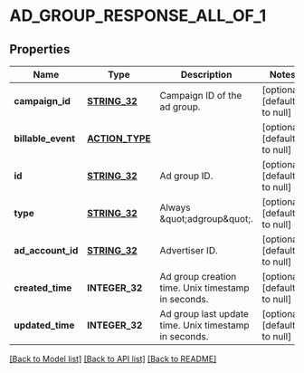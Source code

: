 # AD_GROUP_RESPONSE_ALL_OF_1

## Properties
Name | Type | Description | Notes
------------ | ------------- | ------------- | -------------
**campaign_id** | [**STRING_32**](STRING_32.md) | Campaign ID of the ad group. | [optional] [default to null]
**billable_event** | [**ACTION_TYPE**](ActionType.md) |  | [optional] [default to null]
**id** | [**STRING_32**](STRING_32.md) | Ad group ID. | [optional] [default to null]
**type** | [**STRING_32**](STRING_32.md) | Always \&quot;adgroup\&quot;. | [optional] [default to null]
**ad_account_id** | [**STRING_32**](STRING_32.md) | Advertiser ID. | [optional] [default to null]
**created_time** | **INTEGER_32** | Ad group creation time. Unix timestamp in seconds. | [optional] [default to null]
**updated_time** | **INTEGER_32** | Ad group last update time. Unix timestamp in seconds. | [optional] [default to null]

[[Back to Model list]](../README.md#documentation-for-models) [[Back to API list]](../README.md#documentation-for-api-endpoints) [[Back to README]](../README.md)


